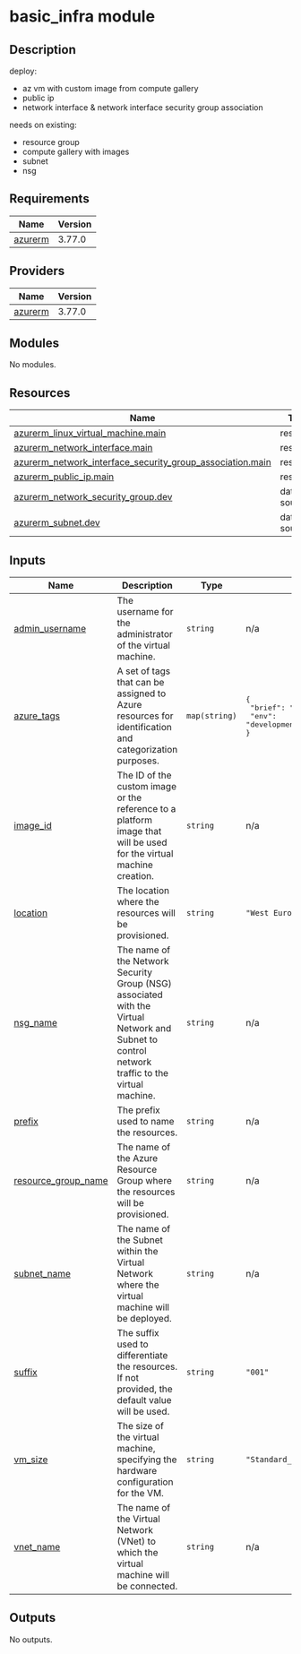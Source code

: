 # basic_infra module

## Description

deploy:
   - az vm with custom image from compute gallery
   - public ip 
   - network interface & network interface security group association

needs on existing:
   - resource group
   - compute gallery with images
   - subnet
   - nsg

<!-- BEGIN_TF_DOCS -->
## Requirements

| Name | Version |
|------|---------|
| <a name="requirement_azurerm"></a> [azurerm](#requirement\_azurerm) | 3.77.0 |

## Providers

| Name | Version |
|------|---------|
| <a name="provider_azurerm"></a> [azurerm](#provider\_azurerm) | 3.77.0 |

## Modules

No modules.

## Resources

| Name | Type |
|------|------|
| [azurerm_linux_virtual_machine.main](https://registry.terraform.io/providers/hashicorp/azurerm/3.77.0/docs/resources/linux_virtual_machine) | resource |
| [azurerm_network_interface.main](https://registry.terraform.io/providers/hashicorp/azurerm/3.77.0/docs/resources/network_interface) | resource |
| [azurerm_network_interface_security_group_association.main](https://registry.terraform.io/providers/hashicorp/azurerm/3.77.0/docs/resources/network_interface_security_group_association) | resource |
| [azurerm_public_ip.main](https://registry.terraform.io/providers/hashicorp/azurerm/3.77.0/docs/resources/public_ip) | resource |
| [azurerm_network_security_group.dev](https://registry.terraform.io/providers/hashicorp/azurerm/3.77.0/docs/data-sources/network_security_group) | data source |
| [azurerm_subnet.dev](https://registry.terraform.io/providers/hashicorp/azurerm/3.77.0/docs/data-sources/subnet) | data source |

## Inputs

| Name | Description | Type | Default | Required |
|------|-------------|------|---------|:--------:|
| <a name="input_admin_username"></a> [admin\_username](#input\_admin\_username) | The username for the administrator of the virtual machine. | `string` | n/a | yes |
| <a name="input_azure_tags"></a> [azure\_tags](#input\_azure\_tags) | A set of tags that can be assigned to Azure resources for identification and categorization purposes. | `map(string)` | <pre>{<br>  "brief": "deploiement-de-vm-automatisees",<br>  "env": "development"<br>}</pre> | no |
| <a name="input_image_id"></a> [image\_id](#input\_image\_id) | The ID of the custom image or the reference to a platform image that will be used for the virtual machine creation. | `string` | n/a | yes |
| <a name="input_location"></a> [location](#input\_location) | The location where the resources will be provisioned. | `string` | `"West Europe"` | no |
| <a name="input_nsg_name"></a> [nsg\_name](#input\_nsg\_name) | The name of the Network Security Group (NSG) associated with the Virtual Network and Subnet to control network traffic to the virtual machine. | `string` | n/a | yes |
| <a name="input_prefix"></a> [prefix](#input\_prefix) | The prefix used to name the resources. | `string` | n/a | yes |
| <a name="input_resource_group_name"></a> [resource\_group\_name](#input\_resource\_group\_name) | The name of the Azure Resource Group where the resources will be provisioned. | `string` | n/a | yes |
| <a name="input_subnet_name"></a> [subnet\_name](#input\_subnet\_name) | The name of the Subnet within the Virtual Network where the virtual machine will be deployed. | `string` | n/a | yes |
| <a name="input_suffix"></a> [suffix](#input\_suffix) | The suffix used to differentiate the resources. If not provided, the default value will be used. | `string` | `"001"` | no |
| <a name="input_vm_size"></a> [vm\_size](#input\_vm\_size) | The size of the virtual machine, specifying the hardware configuration for the VM. | `string` | `"Standard_B2s_v2"` | no |
| <a name="input_vnet_name"></a> [vnet\_name](#input\_vnet\_name) | The name of the Virtual Network (VNet) to which the virtual machine will be connected. | `string` | n/a | yes |

## Outputs

No outputs.
<!-- END_TF_DOCS -->
